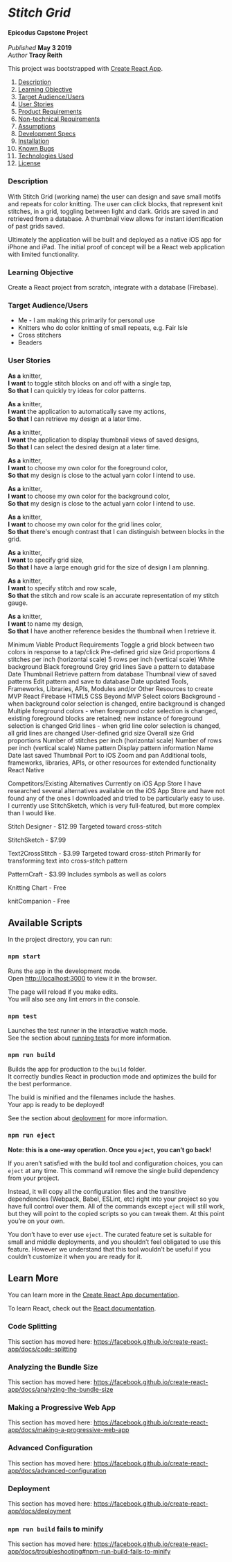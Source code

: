 # _Stitch Grid_

#### Epicodus Capstone Project

_Published_ **May 3 2019**<br>
_Author_ **Tracy Reith**


This project was bootstrapped with [Create React App](https://github.com/facebook/create-react-app).

1. [Description](#description)
1. [Learning Objective](#learning-objective)
1. [Target Audience/Users](#target-audience/users)
1. [User Stories](#user-stories)
1. [Product Requirements](#product-requirements)
1. [Non-technical Requirements](#non-technical-requirements)
1. [Assumptions](#assumptions)
1. [Development Specs](#development-specs)
1. [Installation](#installation)
1. [Known Bugs](#known-bugs)
1. [Technologies Used](#technologies-used)
1. [License](#license)

### Description
With Stitch Grid (working name) the user can design and save small motifs and repeats for color knitting. The user can click blocks, that represent knit stitches, in a grid, toggling between light and dark. Grids are saved in and retrieved from a database. A thumbnail view allows for instant identification of past grids saved.

Ultimately the application will be built and deployed as a native iOS app for iPhone and iPad. The initial proof of concept will be a React web application with limited functionality.

### Learning Objective
Create a React project from scratch, integrate with a database (Firebase).

### Target Audience/Users
* Me - I am making this primarily for personal use
* Knitters who do color knitting of small repeats, e.g. Fair Isle
* Cross stitchers
* Beaders

### User Stories
**As a** knitter,<br>
**I want** to toggle stitch blocks on and off with a single tap,<br>
**So that** I can quickly try ideas for color patterns.

**As a** knitter,<br>
**I want** the application to automatically save my actions,<br>
**So that** I can retrieve my design at a later time.

**As a** knitter,<br>
**I want** the application to display thumbnail views of saved designs,<br>
**So that** I can select the desired design at a later time.

**As a** knitter,<br>
**I want** to choose my own color for the foreground color,<br>
**So that** my design is close to the actual yarn color I intend to use.

**As a** knitter,<br>
**I want** to choose my own color for the background color,<br>
**So that** my design is close to the actual yarn color I intend to use.

**As a** knitter,<br>
**I want** to choose my own color for the grid lines color,<br>
**So that** there's enough contrast that I can distinguish between blocks in the grid.

**As a** knitter,<br>
**I want** to specify grid size,<br>
**So that** I have a large enough grid for the size of design I am planning.

**As a** knitter,<br>
**I want** to specify stitch and row scale,<br>
**So that** the stitch and row scale is an accurate representation of my stitch gauge.

**As a** knitter,<br>
**I want** to name my design,<br>
**So that** I have another reference besides the thumbnail when I retrieve it.

Minimum Viable Product Requirements
Toggle a grid block between two colors in response to a tap/click
Pre-defined grid size
Grid proportions
4 stitches per inch (horizontal scale)
5 rows per inch (vertical scale)
White background
Black foreground
Grey grid lines
Save a pattern to database
Date
Thumbnail
Retrieve pattern from database
Thumbnail view of saved patterns
Edit pattern and save to database
Date updated
Tools, Frameworks, Libraries, APIs, Modules and/or Other Resources to create MVP
React
Firebase
HTML5
CSS
Beyond MVP
Select colors
Background - when background color selection is changed, entire background is changed
Multiple foreground colors - when foreground color selection is changed, existing foreground blocks are retained; new instance of foreground selection is changed
Grid lines - when grid line color selection is changed, all grid lines are changed
User-defined grid size
Overall size
Grid proportions
Number of stitches per inch (horizontal scale)
Number of rows per inch (vertical scale)
Name pattern
Display pattern information
Name
Date last saved
Thumbnail
Port to iOS
Zoom and pan
Additional tools, frameworks, libraries, APIs, or other resources for extended functionality
React Native

Competitors/Existing Alternatives Currently on iOS App Store
I have researched several alternatives available on the iOS App Store and have not found any of the ones I downloaded and tried to be particularly easy to use. I currently use StitchSketch, which is very full-featured, but more complex than I would like.

Stitch Designer - $12.99
Targeted toward cross-stitch

StitchSketch - $7.99

Text2CrossStitch - $3.99
Targeted toward cross-stitch
Primarily for transforming text into cross-stitch pattern

PatternCraft - $3.99
Includes symbols as well as colors

Knitting Chart - Free

knitCompanion - Free



## Available Scripts

In the project directory, you can run:

### `npm start`

Runs the app in the development mode.<br>
Open [http://localhost:3000](http://localhost:3000) to view it in the browser.

The page will reload if you make edits.<br>
You will also see any lint errors in the console.

### `npm test`

Launches the test runner in the interactive watch mode.<br>
See the section about [running tests](https://facebook.github.io/create-react-app/docs/running-tests) for more information.

### `npm run build`

Builds the app for production to the `build` folder.<br>
It correctly bundles React in production mode and optimizes the build for the best performance.

The build is minified and the filenames include the hashes.<br>
Your app is ready to be deployed!

See the section about [deployment](https://facebook.github.io/create-react-app/docs/deployment) for more information.

### `npm run eject`

**Note: this is a one-way operation. Once you `eject`, you can’t go back!**

If you aren’t satisfied with the build tool and configuration choices, you can `eject` at any time. This command will remove the single build dependency from your project.

Instead, it will copy all the configuration files and the transitive dependencies (Webpack, Babel, ESLint, etc) right into your project so you have full control over them. All of the commands except `eject` will still work, but they will point to the copied scripts so you can tweak them. At this point you’re on your own.

You don’t have to ever use `eject`. The curated feature set is suitable for small and middle deployments, and you shouldn’t feel obligated to use this feature. However we understand that this tool wouldn’t be useful if you couldn’t customize it when you are ready for it.

## Learn More

You can learn more in the [Create React App documentation](https://facebook.github.io/create-react-app/docs/getting-started).

To learn React, check out the [React documentation](https://reactjs.org/).

### Code Splitting

This section has moved here: https://facebook.github.io/create-react-app/docs/code-splitting

### Analyzing the Bundle Size

This section has moved here: https://facebook.github.io/create-react-app/docs/analyzing-the-bundle-size

### Making a Progressive Web App

This section has moved here: https://facebook.github.io/create-react-app/docs/making-a-progressive-web-app

### Advanced Configuration

This section has moved here: https://facebook.github.io/create-react-app/docs/advanced-configuration

### Deployment

This section has moved here: https://facebook.github.io/create-react-app/docs/deployment

### `npm run build` fails to minify

This section has moved here: https://facebook.github.io/create-react-app/docs/troubleshooting#npm-run-build-fails-to-minify
